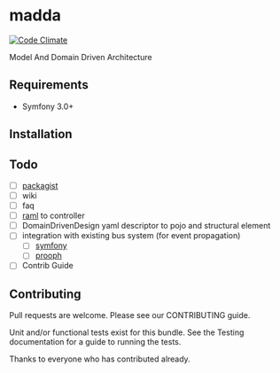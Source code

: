 # madda

[![Code Climate](https://codeclimate.com/github/yoghi/madda/badges/gpa.svg)](https://codeclimate.com/github/yoghi/madda)

Model And Domain Driven Architecture

## Requirements

 * Symfony 3.0+

## Installation

## Todo

 - [ ] [packagist](https://packagist.org)
 - [ ] wiki
 - [ ] faq
 - [ ] [raml](http://raml.org) to controller
 - [ ] DomainDrivenDesign yaml descriptor to pojo and structural element
 - [ ] integration with existing bus system (for event propagation)
    - [ ] [symfony](http://symfony.com/)
    - [ ] [prooph](https://github.com/prooph)
 - [ ] Contrib Guide

## Contributing

Pull requests are welcome. Please see our CONTRIBUTING guide.

Unit and/or functional tests exist for this bundle. See the Testing documentation for a guide to running the tests.

Thanks to everyone who has contributed already.
